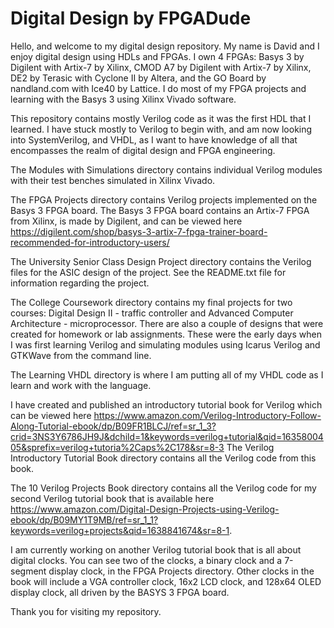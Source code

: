 # Digital Design by FPGADude
Hello, and welcome to my digital design repository. My name is David and I enjoy digital design using HDLs and FPGAs. I own 4 FPGAs: Basys 3 by Digilent with Artix-7 by Xilinx, CMOD A7 by Digilent with Artix-7 by Xilinx, DE2 by Terasic with Cyclone II by Altera, and the GO Board by nandland.com with Ice40 by Lattice. I do most of my FPGA projects and learning with the Basys 3 using Xilinx Vivado software.

This repository contains mostly Verilog code as it was the first HDL that I learned. I have stuck mostly to Verilog to begin with, and am now looking into SystemVerilog, and VHDL, as I want to have knowledge of all that encompasses the realm of digital design and FPGA engineering.

The Modules with Simulations directory contains individual Verilog modules with their test benches simulated in Xilinx Vivado.

The FPGA Projects directory contains Verilog projects implemented on the Basys 3 FPGA board. The Basys 3 FPGA board contains an Artix-7 FPGA from Xilinx, is made by Digilent, and can be viewed here https://digilent.com/shop/basys-3-artix-7-fpga-trainer-board-recommended-for-introductory-users/

The University Senior Class Design Project directory contains the Verilog files for the ASIC design of the project. See the README.txt file for information regarding the project.

The College Coursework directory contains my final projects for two courses: Digital Design II - traffic controller and Advanced Computer Architecture - microprocessor. There are also a couple of designs that were created for homework or lab assignments. These were the early days when I was first learning Verilog and simulating modules using Icarus Verilog and GTKWave from the command line.

The Learning VHDL directory is where I am putting all of my VHDL code as I learn and work with the language.

I have created and published an introductory tutorial book for Verilog which can be viewed here https://www.amazon.com/Verilog-Introductory-Follow-Along-Tutorial-ebook/dp/B09FR1BLCJ/ref=sr_1_3?crid=3NS3Y6786JH9J&dchild=1&keywords=verilog+tutorial&qid=1635800405&sprefix=verilog+tutoria%2Caps%2C178&sr=8-3 The Verilog Introductory Tutorial Book directory contains all the Verilog code from this book.

The 10 Verilog Projects Book directory contains all the Verilog code for my second Verilog tutorial book that is available here https://www.amazon.com/Digital-Design-Projects-using-Verilog-ebook/dp/B09MY1T9MB/ref=sr_1_1?keywords=verilog+projects&qid=1638841674&sr=8-1.

I am currently working on another Verilog tutorial book that is all about digital clocks. You can see two of the clocks, a binary clock and a 7-segment display clock, in the FPGA Projects directory. Other clocks in the book will include a VGA controller clock, 16x2 LCD clock, and 128x64 OLED display clock, all driven by the BASYS 3 FPGA board.

Thank you for visiting my repository.
